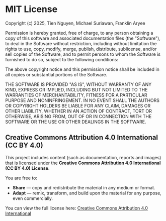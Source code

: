# MIT License

Copyright (c) 2025, Tien Nguyen, Michael Suriawan, Franklin Aryee

Permission is hereby granted, free of charge, to any person obtaining a copy
of this software and associated documentation files (the "Software"), to deal
in the Software without restriction, including without limitation the rights
to use, copy, modify, merge, publish, distribute, sublicense, and/or sell
copies of the Software, and to permit persons to whom the Software is
furnished to do so, subject to the following conditions:

The above copyright notice and this permission notice shall be included in all
copies or substantial portions of the Software.

THE SOFTWARE IS PROVIDED "AS IS", WITHOUT WARRANTY OF ANY KIND, EXPRESS OR
IMPLIED, INCLUDING BUT NOT LIMITED TO THE WARRANTIES OF MERCHANTABILITY,
FITNESS FOR A PARTICULAR PURPOSE AND NONINFRINGEMENT. IN NO EVENT SHALL THE
AUTHORS OR COPYRIGHT HOLDERS BE LIABLE FOR ANY CLAIM, DAMAGES OR OTHER
LIABILITY, WHETHER IN AN ACTION OF CONTRACT, TORT OR OTHERWISE, ARISING FROM,
OUT OF OR IN CONNECTION WITH THE SOFTWARE OR THE USE OR OTHER DEALINGS IN THE
SOFTWARE.

## Creative Commons Attribution 4.0 International (CC BY 4.0)

This project includes content (such as documentation, reports and images) that is licensed under the **Creative Commons Attribution 4.0 International (CC BY 4.0) License**.

You are free to:

- **Share** — copy and redistribute the material in any medium or format.
- **Adapt** — remix, transform, and build upon the material for any purpose, even commercially.

You can view the full license here:  [Creative Commons Attribution 4.0 International](https://creativecommons.org/licenses/by/4.0/)